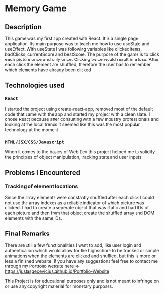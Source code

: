 # Memory Game

## Description

This game was my first app created with React. It is a single page application. Its main purpose was to teach me how to use useState and useEffect. With useState I was following variables like clickedItems, badClicks, currentScore and bestScore. The purpose of the game is to click each picture once and only once. Clicking twice would result in a loss. After each click the element are shuffled, therefore the user has to remember which elements have already been clicked

## Technologies used

### `React`

I started the project using create-react-app, removed most of the default code that came with the app and started my project with a clean slate. I chose React because after consulting with a few industry professionals and looking at the local trends it seemed like this was the most popular technology at the moment

### `HTML/JSX/CSS/Javascript`

When it comes to the basics of Web Dev this project helped me to solidify the principles of object manipulation, tracking state and user inputs

## Problems I Encountered

### Tracking of element locations

Since the array elements were constantly shuffled after each click I could not use the array indexes as a reliable indicator of which picture was clicked. I had to create a seperate object that was static and had IDs of each picture and then from that object create the shuffled array and DOM elements with the same IDs.

## Final Remarks

There are still a few functionalities I want to add, like user login and authentication which would allow for the highschore to be tracked or simple animations when the elements are clicked and shuffled, but this is more or less a finished website. If you have any suggestions feel free to contact me through my Portfolio website here => https://justasgecevicius.github.io/Portfolio-Website

This Project is for educational purposes only and is not meant to infringe on or use any copyright material for monetary purposes.  
